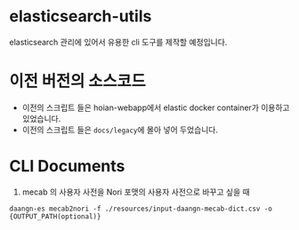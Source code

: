 # elasticsearch-utils

elasticsearch 관리에 있어서 유용한 cli 도구를 제작할 예정입니다.

# 이전 버전의 소스코드
- 이전의 스크립트 들은 hoian-webapp에서 elastic docker container가 이용하고 있었습니다.
- 이전의 스크립트 들은 `docs/legacy`에 몰아 넣어 두었습니다.

# CLI Documents

1. mecab 의 사용자 사전을 Nori 포맷의 사용자 사전으로 바꾸고 싶을 때

```
daangn-es mecab2nori -f ./resources/input-daangn-mecab-dict.csv -o {OUTPUT_PATH(optional)}
```

